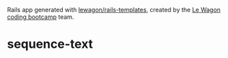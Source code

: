Rails app generated with [lewagon/rails-templates](https://github.com/lewagon/rails-templates), created by the [Le Wagon coding bootcamp](https://www.lewagon.com) team.
# sequence-text
